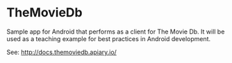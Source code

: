 # TheMovieDb

Sample app for Android that performs as a client for The Movie Db.
It will be used as a teaching example for best practices in Android development.

See: http://docs.themoviedb.apiary.io/
